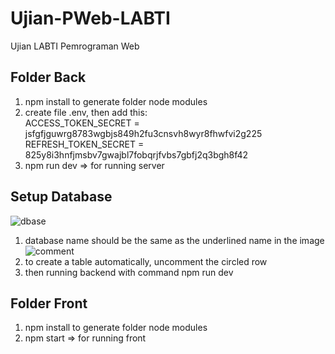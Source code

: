 # Ujian-PWeb-LABTI
Ujian LABTI Pemrograman Web

## Folder Back
1. npm install to generate folder node modules
2. create file .env, then add this: <br />
ACCESS_TOKEN_SECRET = jsfgfjguwrg8783wgbjs849h2fu3cnsvh8wyr8fhwfvi2g225 <br />
REFRESH_TOKEN_SECRET = 825y8i3hnfjmsbv7gwajbl7fobqrjfvbs7gbfj2q3bgh8f42
3. npm run dev => for running server

## Setup Database
![dbase](https://user-images.githubusercontent.com/74939240/210359106-4fd3a2dc-7ecb-4617-bbd1-a64a564cff72.png)
1. database name should be the same as the underlined name in the image
![comment](https://user-images.githubusercontent.com/74939240/210359761-f1dd5273-4beb-492b-a25d-2e3eb8f01116.png)
2. to create a table automatically, uncomment the circled row
3. then running backend with command npm run dev

## Folder Front
1. npm install to generate folder node modules
3. npm start => for running front
